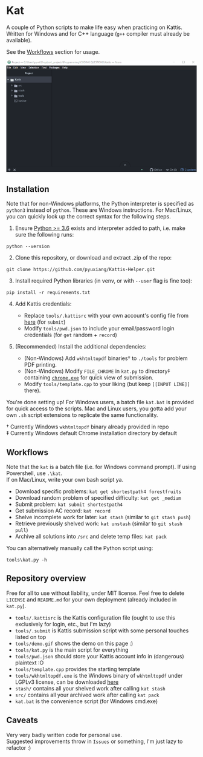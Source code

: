 # Kat

A couple of Python scripts to make life easy when practicing on Kattis.  
Written for Windows and for C++ language (`g++` compiler must already be available).

See the [Workflows](#workflows) section for usage.

![](tools/demo.gif)

## Installation

Note that for non-Windows platforms, the Python interpreter is specified as
`python3` instead of `python`. These are Windows instructions. For Mac/Linux,
you can quickly look up the correct syntax for the following steps.

1. Ensure [Python >= 3.6](https://www.python.org/downloads/) exists and
   interpreter added to path, i.e. make sure the following runs:

```
python --version
```

2. Clone this repository, or download and extract .zip of the repo:

```
git clone https://github.com/pyuxiang/Kattis-Helper.git
```

3. Install required Python libraries (in venv, or with `--user` flag is fine too):

```
pip install -r requirements.txt
```

4. Add Kattis credentials:  
   - Replace `tools/.kattisrc` with your own account's config file from [here](https://open.kattis.com/download/kattisrc) (for `submit`)
   - Modify `tools/pwd.json` to include your email/password login credentials (for `get` random + `record`)

5. (Recommended) Install the additional dependencies:
   - (Non-Windows) Add `wkhtmltopdf` binaries† to `./tools` for problem PDF printing.
   - (Non-Windows) Modify `FILE_CHROME` in `kat.py` to directory‡ containing [`chrome.exe`](https://www.google.com/chrome/) for quick view of submission.
   - Modify `tools/template.cpp` to your liking (but keep `[[INPUT LINE]]` there).

You're done setting up! For Windows users, a batch file `kat.bat` is provided for
quick access to the scripts. Mac and Linux users, you gotta add your own `.sh`
script extensions to replicate the same functionality.

† Currently Windows `wkhtmltopdf` binary already provided in repo  
‡ Currently Windows default Chrome installation directory by default

## Workflows

Note that the `kat` is a batch file (i.e. for Windows command prompt).
If using Powershell, use `.\kat`.  
If on Mac/Linux, write your own bash script ya.

- Download specific problems: `kat get shortestpath4 forestfruits`
- Download random problem of specified difficulty: `kat get _medium`
- Submit problem: `kat submit shortestpath4`
- Get submission AC record: `kat record`
- Shelve incomplete work for later: `kat stash` (similar to `git stash push`)
- Retrieve previously shelved work: `kat unstash` (similar to `git stash pull`)
- Archive all solutions into `/src` and delete temp files: `kat pack`

You can alternatively manually call the Python script using:

```
tools\kat.py -h
```

## Repository overview

Free for all to use without liability, under MIT license.
Feel free to delete `LICENSE` and `README.md` for your own deployment (already included in `kat.py`).

- `tools/.kattisrc` is the Kattis configuration file (ought to use this exclusively for
  login, etc., but I'm lazy)
- `tools/.submit` is Kattis submission script with some personal touches listed on top
- `tools/demo.gif` shows the demo on this page :)
- `tools/kat.py` is the main script for everything
- `tools/pwd.json` should store your Kattis account info in (dangerous) plaintext :O
- `tools/template.cpp` provides the starting template
- `tools/wkhtmltopdf.exe` is the Windows binary of `wkhtmltopdf` under LGPLv3 license,
  can be downloaded [here](https://wkhtmltopdf.org/)
- `stash/` contains all your shelved work after calling `kat stash`
- `src/` contains all your archived work after calling `kat pack`
- `kat.bat` is the convenience script (for Windows cmd.exe)

## Caveats

Very very badly written code for personal use.  
Suggested improvements throw in `Issues` or something, I'm just lazy to refactor :)
